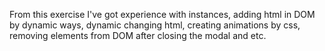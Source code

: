  From this exercise I've got experience with instances, adding html in DOM by dynamic ways, dynamic changing html, creating animations by css, removing elements from DOM after closing the modal and etc.
